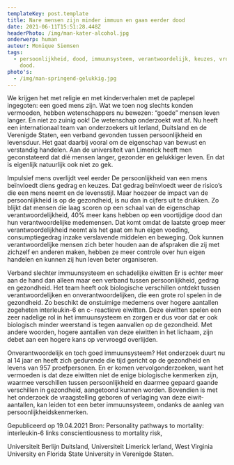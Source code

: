 ```yaml
---
templateKey: post.template
title: Nare mensen zijn minder immuun en gaan eerder dood
date: 2021-06-11T15:51:28.448Z
headerPhoto: /img/man-kater-alcohol.jpg
onderwerp: human
auteur: Monique Siemsen
tags:
  - persoonlijkheid, dood, immuunsysteem, verantwoordelijk, keuzes, vroegtijdige
    dood.
photo's:
  - /img/man-springend-gelukkig.jpg
---
```

We krijgen het met religie en met kinderverhalen met de paplepel ingegoten: een goed
mens zijn. Wat we toen nog slechts konden vermoeden, hebben wetenschappers nu
bewezen: “goede” mensen leven langer. En niet zo zuinig ook!
De wetenschap onderzoekt wat af. Nu heeft een internationaal team van onderzoekers uit
Ierland, Duitsland en de Verenigde Staten, een verband gevonden tussen persoonlijkheid
en levensduur. Het gaat daarbij vooral om de eigenschap van bewust en verstandig
handelen. Aan de universiteit van Limerick heeft men geconstateerd dat dié mensen
langer, gezonder en gelukkiger leven. En dat is eigenlijk natuurlijk ook niet zo gek.

Impulsief mens overlijdt veel eerder
De persoonlijkheid van een mens beïnvloedt diens gedrag en keuzes. Dat gedrag
beïnvloedt weer de risico’s die een mens neemt en de levensstijl. Maar hoezeer de impact
van de persoonlijkheid is op de gezondheid, is nu dan in cijfers uit te drukken. Zo blijkt dat
mensen die laag scoren op een schaal van de eigenschap verantwoordelijkheid, 40%
meer kans hebben op een voortijdige dood dan hun verantwoordelijke medemensen.
Dat komt omdat de laatste groep meer verantwoordelijkheid neemt als het gaat om hun
eigen voeding, consumptiegedrag inzake verslavende middelen en beweging. Ook kunnen
verantwoordelijke mensen zich beter houden aan de afspraken die zij met zichzelf en
anderen maken, hebben ze meer controle over hun eigen handelen en kunnen zij hun
leven beter organiseren.

Verband slechter immuunsysteem en schadelijke eiwitten
Er is echter meer aan de hand dan alleen maar een verband tussen persoonlijkheid,
gedrag en gezondheid. Het team heeft ook biologische verschillen ontdekt tussen
verantwoordelijken en onverantwoordelijken, die een grote rol spelen in de gezondheid. Zo
beschikt de onstuimige medemens over hogere aantallen zogeheten interleukin-6 en c-
reactieve eiwitten. Deze eiwitten spelen een zeer nadelige rol in het immuunsysteem en
zorgen er dus voor dat er ook biologisch minder weerstand is tegen aanvallen op de
gezondheid. Met andere woorden, hogere aantallen van deze eiwitten in het lichaam, zijn
debet aan een hogere kans op vervroegd overlijden.

Onverantwoordelijk en toch goed immuunsysteem?
Het onderzoek duurt nu al 14 jaar en heeft zich gedurende die tijd gericht op de
gezondheid en levens van 957 proefpersonen. En er komen vervolgonderzoeken, want het
vermoeden is dat deze eiwitten niet de enige biologische kenmerken zijn, waarmee
verschillen tussen persoonlijkheid en daarmee gepaard gaande verschillen in gezondheid,
aangetoond kunnen worden. Bovendien is met het onderzoek de vraagstelling geboren of
verlaging van deze eiwit-aantallen, kan leiden tot een beter immuunsysteem, ondanks de
aanleg van persoonlijkheidskenmerken.

Gepubliceerd op 19.04.2021
Bron: Personality pathways to mortality: interleukin-6 links conscientiousness to mortality risk,

Universiteit Berlijn Duitsland, Universiteit Limerick Ierland, West Virginia University en Florida State
University in Verenigde Staten.
